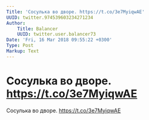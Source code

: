 ```yaml
---
Title: 'Сосулька во дворе. https://t.co/3e7MyiqwAE'
UUID: twitter.974539603234271234
Author:
    Title: Balancer
    UUID: twitter.user.balancer73
Date: 'Fri, 16 Mar 2018 09:55:22 +0300'
Type: Post
Markup: Text
---
```


# Сосулька во дворе. https://t.co/3e7MyiqwAE

Сосулька во дворе. https://t.co/3e7MyiqwAE